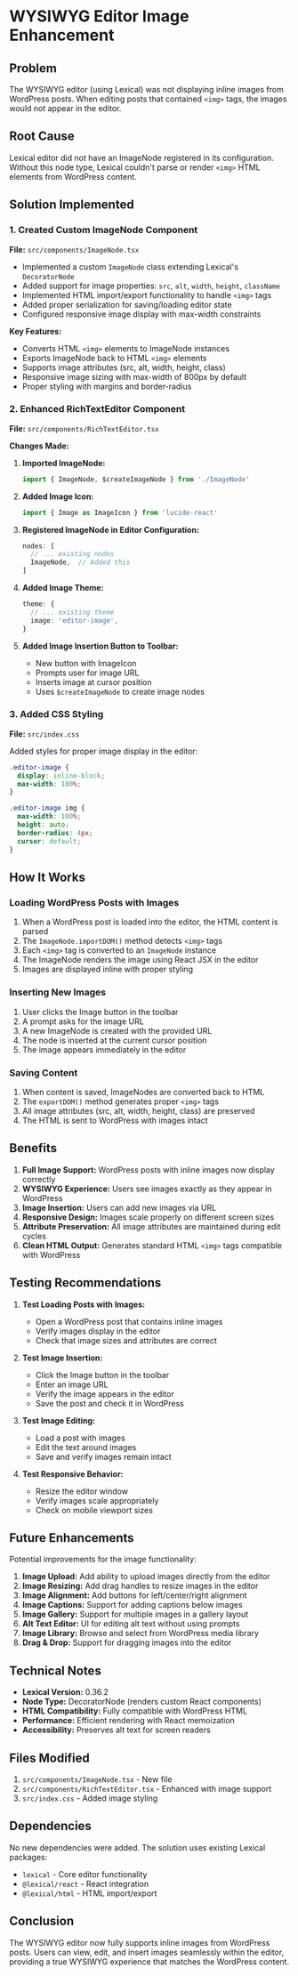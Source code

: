 # WYSIWYG Editor Image Enhancement

## Problem
The WYSIWYG editor (using Lexical) was not displaying inline images from WordPress posts. When editing posts that contained `<img>` tags, the images would not appear in the editor.

## Root Cause
Lexical editor did not have an ImageNode registered in its configuration. Without this node type, Lexical couldn't parse or render `<img>` HTML elements from WordPress content.

## Solution Implemented

### 1. Created Custom ImageNode Component
**File:** `src/components/ImageNode.tsx`

- Implemented a custom `ImageNode` class extending Lexical's `DecoratorNode`
- Added support for image properties: `src`, `alt`, `width`, `height`, `className`
- Implemented HTML import/export functionality to handle `<img>` tags
- Added proper serialization for saving/loading editor state
- Configured responsive image display with max-width constraints

**Key Features:**
- Converts HTML `<img>` elements to ImageNode instances
- Exports ImageNode back to HTML `<img>` elements
- Supports image attributes (src, alt, width, height, class)
- Responsive image sizing with max-width of 800px by default
- Proper styling with margins and border-radius

### 2. Enhanced RichTextEditor Component
**File:** `src/components/RichTextEditor.tsx`

**Changes Made:**
1. **Imported ImageNode:**
   ```typescript
   import { ImageNode, $createImageNode } from './ImageNode'
   ```

2. **Added Image Icon:**
   ```typescript
   import { Image as ImageIcon } from 'lucide-react'
   ```

3. **Registered ImageNode in Editor Configuration:**
   ```typescript
   nodes: [
     // ... existing nodes
     ImageNode,  // Added this
   ]
   ```

4. **Added Image Theme:**
   ```typescript
   theme: {
     // ... existing theme
     image: 'editor-image',
   }
   ```

5. **Added Image Insertion Button to Toolbar:**
   - New button with ImageIcon
   - Prompts user for image URL
   - Inserts image at cursor position
   - Uses `$createImageNode` to create image nodes

### 3. Added CSS Styling
**File:** `src/index.css`

Added styles for proper image display in the editor:
```css
.editor-image {
  display: inline-block;
  max-width: 100%;
}

.editor-image img {
  max-width: 100%;
  height: auto;
  border-radius: 4px;
  cursor: default;
}
```

## How It Works

### Loading WordPress Posts with Images
1. When a WordPress post is loaded into the editor, the HTML content is parsed
2. The `ImageNode.importDOM()` method detects `<img>` tags
3. Each `<img>` tag is converted to an `ImageNode` instance
4. The ImageNode renders the image using React JSX in the editor
5. Images are displayed inline with proper styling

### Inserting New Images
1. User clicks the Image button in the toolbar
2. A prompt asks for the image URL
3. A new ImageNode is created with the provided URL
4. The node is inserted at the current cursor position
5. The image appears immediately in the editor

### Saving Content
1. When content is saved, ImageNodes are converted back to HTML
2. The `exportDOM()` method generates proper `<img>` tags
3. All image attributes (src, alt, width, height, class) are preserved
4. The HTML is sent to WordPress with images intact

## Benefits

1. **Full Image Support:** WordPress posts with inline images now display correctly
2. **WYSIWYG Experience:** Users see images exactly as they appear in WordPress
3. **Image Insertion:** Users can add new images via URL
4. **Responsive Design:** Images scale properly on different screen sizes
5. **Attribute Preservation:** All image attributes are maintained during edit cycles
6. **Clean HTML Output:** Generates standard HTML `<img>` tags compatible with WordPress

## Testing Recommendations

1. **Test Loading Posts with Images:**
   - Open a WordPress post that contains inline images
   - Verify images display in the editor
   - Check that image sizes and attributes are correct

2. **Test Image Insertion:**
   - Click the Image button in the toolbar
   - Enter an image URL
   - Verify the image appears in the editor
   - Save the post and check it in WordPress

3. **Test Image Editing:**
   - Load a post with images
   - Edit the text around images
   - Save and verify images remain intact

4. **Test Responsive Behavior:**
   - Resize the editor window
   - Verify images scale appropriately
   - Check on mobile viewport sizes

## Future Enhancements

Potential improvements for the image functionality:

1. **Image Upload:** Add ability to upload images directly from the editor
2. **Image Resizing:** Add drag handles to resize images in the editor
3. **Image Alignment:** Add buttons for left/center/right alignment
4. **Image Captions:** Support for adding captions below images
5. **Image Gallery:** Support for multiple images in a gallery layout
6. **Alt Text Editor:** UI for editing alt text without using prompts
7. **Image Library:** Browse and select from WordPress media library
8. **Drag & Drop:** Support for dragging images into the editor

## Technical Notes

- **Lexical Version:** 0.36.2
- **Node Type:** DecoratorNode (renders custom React components)
- **HTML Compatibility:** Fully compatible with WordPress HTML
- **Performance:** Efficient rendering with React memoization
- **Accessibility:** Preserves alt text for screen readers

## Files Modified

1. `src/components/ImageNode.tsx` - New file
2. `src/components/RichTextEditor.tsx` - Enhanced with image support
3. `src/index.css` - Added image styling

## Dependencies

No new dependencies were added. The solution uses existing Lexical packages:
- `lexical` - Core editor functionality
- `@lexical/react` - React integration
- `@lexical/html` - HTML import/export

## Conclusion

The WYSIWYG editor now fully supports inline images from WordPress posts. Users can view, edit, and insert images seamlessly within the editor, providing a true WYSIWYG experience that matches the WordPress content.

